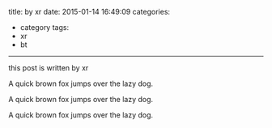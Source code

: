 title: by xr
date: 2015-01-14 16:49:09
categories:
- category
tags:
- xr
- bt
---
this post is written by xr

A quick brown fox jumps over the lazy dog.

A quick brown fox jumps over the lazy dog.

A quick brown fox jumps over the lazy dog.
